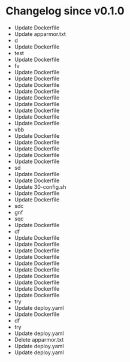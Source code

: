 # Changelog since v0.1.0
- Update Dockerfile 
- Update apparmor.txt 
- d 
- Update Dockerfile 
- test 
- Update Dockerfile 
- fv 
- Update Dockerfile 
- Update Dockerfile 
- Update Dockerfile 
- Update Dockerfile 
- Update Dockerfile 
- Update Dockerfile 
- Update Dockerfile 
- Update Dockerfile 
- Update Dockerfile 
-  vbb 
- Update Dockerfile 
- Update Dockerfile 
- Update Dockerfile 
- Update Dockerfile 
- Update Dockerfile 
- sd 
- Update Dockerfile 
- Update Dockerfile 
- Update 30-config.sh 
- Update Dockerfile 
- Update Dockerfile 
- sdc 
- gnf 
- sqc 
- Update Dockerfile 
- df 
- Update Dockerfile 
- Update Dockerfile 
- Update Dockerfile 
- Update Dockerfile 
- Update Dockerfile 
- Update Dockerfile 
- Update Dockerfile 
- Update Dockerfile 
- Update Dockerfile 
- Update Dockerfile 
- try 
- Update deploy.yaml 
- Update Dockerfile 
- df 
- try 
- Update deploy.yaml 
- Delete apparmor.txt 
- Update deploy.yaml 
- Update deploy.yaml 
